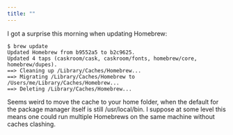```yaml
---
title: ""
---
```

I got a surprise this morning when updating Homebrew:

    $ brew update
    Updated Homebrew from b9552a5 to b2c9625.
    Updated 4 taps (caskroom/cask, caskroom/fonts, homebrew/core, homebrew/dupes).
    ==> Cleaning up /Library/Caches/Homebrew...
    ==> Migrating /Library/Caches/Homebrew to /Users/me/Library/Caches/Homebrew...
    ==> Deleting /Library/Caches/Homebrew...

Seems weird to move the cache to your home folder, when the default for the package manager itself is still /usr/local/bin. I suppose at some level this means one could run multiple Homebrews on the same machine without caches clashing.

